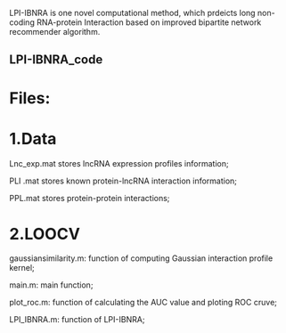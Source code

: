 LPI-IBNRA is one novel computational method, which prdeicts long non-coding RNA-protein Interaction based on improved bipartite network recommender algorithm.


## LPI-IBNRA_code
# Files:
# 1.Data

Lnc_exp.mat stores lncRNA expression profiles information;

PLI .mat stores known  protein-lncRNA  interaction information;

PPL.mat stores protein-protein interactions;


# 2.LOOCV

gaussiansimilarity.m: function  of computing Gaussian interaction profile kernel;

main.m:  main function;

plot_roc.m: function of calculating the AUC value and ploting ROC cruve;

LPI_IBNRA.m: function of LPI-IBNRA;
